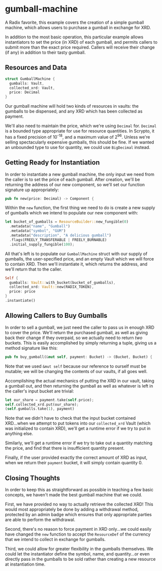 # gumball-machine
A Radix favorite, this example covers the creation of a simple gumball machine, which allows users to purchase a gumball in exchange for XRD.

In addition to the most basic operation, this particular example allows instantiators to set the price (in XRD) of each gumball, and permits callers to submit more than the exact price required.  Callers will receive their change (if any) in addition to their tasty gumball.

## Resources and Data
```rust
struct GumballMachine {
  gumballs: Vault,
  collected_xrd: Vault,
  price: Decimal
}
```
Our gumball machine will hold two kinds of resources in vaults: the gumballs to be dispensed, and any XRD which has been collected as payment.

We'll also need to maintain the price, which we're using `Decimal` for.  `Decimal` is a bounded type appropriate for use for resource quantities.  In Scrypto, it has a fixed precision of 10<sup>-18</sup>, and a maximum value of 2<sup>96</sup>.  Unless we're selling spectacularly expensive gumballs, this should be fine.  If we wanted an unbounded type to use for quantity, we could use `BigDecimal` instead.

## Getting Ready for Instantiation
In order to instantiate a new gumball machine, the only input we need from the caller is to set the price of each gumball.  After creation, we'll be returning the address of our new component, so we'll set our function signature up appropriately:

```rust
pub fn new(price: Decimal) -> Component {
```

Within the `new` function, the first thing we need to do is create a new supply of gumballs which we intend to populate our new component with:

```rust
let bucket_of_gumballs = ResourceBuilder::new_fungible(0)
  .metadata("name", "Gumball")
  .metadata("symbol", "GUM")
  .metadata("description", "A delicious gumball")
  .flags(FREELY_TRANSFERABLE | FREELY_BURNABLE)
  .initial_supply_fungible(100);
```

All that's left is to populate our `GumballMachine` struct with our supply of gumballs, the user-specified price, and an empty Vault which we will force to contain XRD.  Then we'll instantiate it, which returns the address, and we'll return that to the caller.

```rust
Self {
  gumballs: Vault::with_bucket(bucket_of_gumballs),
  collected_xrd: Vault::new(RADIX_TOKEN),
  price: price
}
.instantiate()
```

## Allowing Callers to Buy Gumballs
In order to sell a gumball, we just need the caller to pass us in enough XRD to cover the price.  We'll return the purchased gumball, as well as giving back their change if they overpaid, so we actually need to return _two_ buckets.  This is easily accomplished by simply returning a tuple, giving us a method signature like this:

```rust
pub fn buy_gumball(&mut self, payment: Bucket) -> (Bucket, Bucket) {
```

Note that we used `&mut self` because our reference to ourself must be mutable; we will be changing the contents of our vaults, if all goes well.

Accomplishing the actual mechanics of putting the XRD in our vault, taking a gumball out, and then returning the gumball as well as whatever is left in the caller's input bucket are trivial:

```rust
let our_share = payment.take(self.price);
self.collected_xrd.put(our_share);
(self.gumballs.take(1), payment)
```

Note that we didn't have to check that the input bucket contained XRD...when we attempt to put tokens into our `collected_xrd` Vault (which was initialized to contain XRD), we'll get a runtime error if we try to put in anything else.

Similarly, we'll get a runtime error if we try to take out a quantity matching the price, and find that there is insufficient quantity present.

Finally, if the user provided exactly the correct amount of XRD as input, when we return their `payment` bucket, it will simply contain quantity 0.

## Closing Thoughts
In order to keep this as straightforward as possible in teaching a few basic concepts, we haven't made the best gumball machine that we could.

First, we have provided no way to actually retrieve the collected XRD!  This would most appropriately be done by adding a withdrawal method, protected by an admin badge which ensures that only appropriate parties are able to perform the withdrawal.

Second, there's no reason to force payment in XRD only...we could easily have changed the `new` function to accept the `ResourceDef` of the currency that we intend to collect in exchange for gumballs.

Third, we could allow for greater flexibility in the gumballs themselves.  We could let the instantiator define the symbol, name, and quantity...or even directly pass in the gumballs to be sold rather than creating a new resource at instantiation time.
